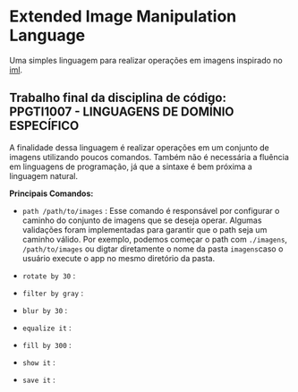 # Extended Image Manipulation Language

Uma simples linguagem para realizar operações em imagens inspirado no [iml](https://dl.acm.org/doi/pdf/10.1145/3355378.3355382).

## Trabalho final da disciplina de código: PPGTI1007 - 	LINGUAGENS DE DOMÍNIO ESPECÍFICO

A finalidade dessa linguagem é realizar operações em um conjunto de imagens utilizando poucos comandos. 
Também não é necessária a fluência em linguagens de programação, já que a sintaxe é bem próxima a linguagem natural. 

**Principais Comandos:**
 - `path /path/to/images` : Esse comando é responsável por configurar o caminho do conjunto de imagens que se deseja operar.
 Algumas validações foram implementadas para garantir que o path seja um caminho válido. Por exemplo, podemos começar o path com `./imagens`, `/path/to/images` ou digtar
 diretamente o nome da pasta `imagens`caso o usuário execute o app no mesmo diretório da pasta.
 
 - `rotate by 30` :
 
 - `filter by gray` :
 
 - `blur by 30` :
 
 - `equalize it` :
 
 - `fill by 300` :
 
 - `show it` :
 
 - `save it` :

